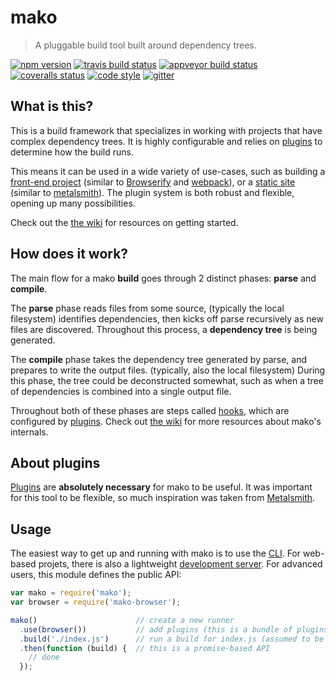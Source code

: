 # mako

> A pluggable build tool built around dependency trees.

[![npm version][npm-badge]][npm]
[![travis build status][travis-badge]][travis]
[![appveyor build status][appveyor-badge]][appveyor]
[![coveralls status][coveralls-badge]][coveralls]
[![code style][standard-badge]][standard]
[![gitter][gitter-badge]][gitter]


## What is this?

This is a build framework that specializes in working with projects that have
complex dependency trees. It is highly configurable and relies on
[plugins][plugins] to determine how the build runs.

This means it can be used in a wide variety of use-cases, such as building a
[front-end project][mako-browser] (similar to [Browserify][browserify] and
[webpack][webpack]), or a [static site][mako-static-site] (similar to
[metalsmith][metalsmith]). The plugin system is both robust and flexible,
opening up many possibilities.

Check out the [the wiki][wiki] for resources on getting started.


## How does it work?

The main flow for a mako **build** goes through 2 distinct phases: **parse** and
**compile**.

The **parse** phase reads files from some source, (typically the local
filesystem) identifies dependencies, then kicks off parse recursively as new
files are discovered. Throughout this process, a **dependency tree** is being
generated.

The **compile** phase takes the dependency tree generated by parse, and prepares
to write the output files. (typically, also the local filesystem) During this
phase, the tree could be deconstructed somewhat, such as when a tree of
dependencies is combined into a single output file.

Throughout both of these phases are steps called [hooks][hooks], which are
configured by [plugins][plugins]. Check out [the wiki][wiki] for more resources
about mako's internals.


## About plugins

[Plugins][plugins] are **absolutely necessary** for mako to be useful. It was
important for this tool to be flexible, so much inspiration was taken from
[Metalsmith][metalsmith].


## Usage

The easiest way to get up and running with mako is to use the [CLI][cli]. For
web-based projets, there is also a lightweight [development server][server]. For
advanced users, this module defines the public API:

```js
var mako = require('mako');
var browser = require('mako-browser');

mako()                      // create a new runner
  .use(browser())           // add plugins (this is a bundle of plugins)
  .build('./index.js')      // run a build for index.js (assumed to be in pwd)
  .then(function (build) {  // this is a promise-based API
    // done
  });
```


[appveyor-badge]: https://img.shields.io/appveyor/ci/makojs/mako.svg
[appveyor]: https://ci.appveyor.com/project/makojs/mako
[browserify]: http://browserify.org/
[cache]: https://github.com/makojs/cache
[cli]: https://github.com/makojs/cli
[coveralls-badge]: https://img.shields.io/coveralls/makojs/mako.svg
[coveralls]: https://coveralls.io/github/makojs/mako
[gitter-badge]: https://img.shields.io/gitter/room/makojs/general.svg
[gitter]: https://gitter.im/makojs/general
[hooks]: https://github.com/makojs/mako/wiki/Hooks
[mako-browser]: http://github.com/makojs/browser
[mako-static-site]: http://github.com/makojs/static-site
[mako-tree]: https://github.com/makojs/tree
[metalsmith]: http://metalsmith.io/
[npm-badge]: https://img.shields.io/npm/v/mako.svg
[npm]: https://www.npmjs.com/package/mako
[plugins]: https://github.com/makojs/mako/wiki/Plugins
[server]: https://github.com/makojs/serve
[standard-badge]: https://img.shields.io/badge/code%20style-standard-brightgreen.svg
[standard]: http://standardjs.com/
[travis-badge]: https://img.shields.io/travis/makojs/mako.svg
[travis]: https://travis-ci.org/makojs/mako
[webpack]: https://webpack.github.io/
[wiki]: http://github.com/makojs/mako/wiki
